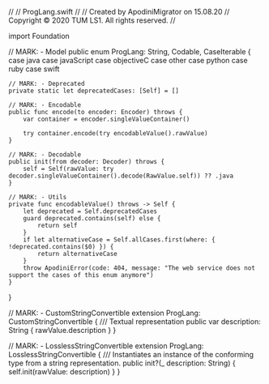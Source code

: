 //
//  ProgLang.swift
//
//  Created by ApodiniMigrator on 15.08.20
//  Copyright © 2020 TUM LS1. All rights reserved.
//

import Foundation

// MARK: - Model
public enum ProgLang: String, Codable, CaseIterable {
    case java
    case javaScript
    case objectiveC
    case other
    case python
    case ruby
    case swift
    
    // MARK: - Deprecated
    private static let deprecatedCases: [Self] = []
    
    // MARK: - Encodable
    public func encode(to encoder: Encoder) throws {
        var container = encoder.singleValueContainer()
        
        try container.encode(try encodableValue().rawValue)
    }
    
    // MARK: - Decodable
    public init(from decoder: Decoder) throws {
        self = Self(rawValue: try decoder.singleValueContainer().decode(RawValue.self)) ?? .java
    }
    
    // MARK: - Utils
    private func encodableValue() throws -> Self {
        let deprecated = Self.deprecatedCases
        guard deprecated.contains(self) else {
            return self
        }
        if let alternativeCase = Self.allCases.first(where: { !deprecated.contains($0) }) {
            return alternativeCase
        }
        throw ApodiniError(code: 404, message: "The web service does not support the cases of this enum anymore")
    }
}

// MARK: - CustomStringConvertible
extension ProgLang: CustomStringConvertible {
    /// Textual representation
    public var description: String {
        rawValue.description
    }
}

// MARK: - LosslessStringConvertible
extension ProgLang: LosslessStringConvertible {
    /// Instantiates an instance of the conforming type from a string representation.
    public init?(_ description: String) {
        self.init(rawValue: description)
    }
}
